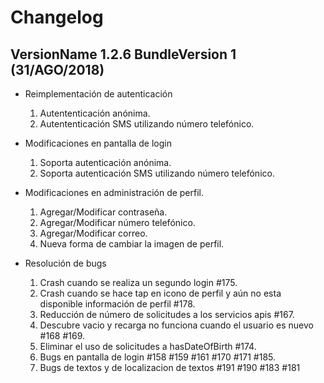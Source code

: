 Changelog
=====================
## VersionName 1.2.6 BundleVersion 1 (31/AGO/2018)
- Reimplementación de autenticación
  1. Autententicación anónima.
  2. Autententicación SMS utilizando número telefónico.

- Modificaciones en pantalla de login
  1. Soporta autenticación anónima.
  2. Soporta autenticación SMS utilizando número telefónico.

- Modificaciones en administración de perfil.
  1. Agregar/Modificar contraseña.
  2. Agregar/Modificar número telefónico.
  3. Agregar/Modificar correo.
  4. Nueva forma de cambiar la imagen de perfil.

- Resolución de bugs 
  1. Crash cuando se realiza un segundo login #175.
  2. Crash cuando se hace tap en icono de perfil y aún no esta disponible información de perfil #178.
  3. Reducción de número de solicitudes a los servicios apis #167.
  4. Descubre vacio y recarga no funciona cuando el usuario es nuevo #168 #169.
  5. Eliminar el uso de solicitudes a hasDateOfBirth #174.
  6. Bugs en pantalla de login #158 #159 #161 #170 #171 #185.
  7. Bugs de textos y de localizacion de textos #191 #190 #183 #181
